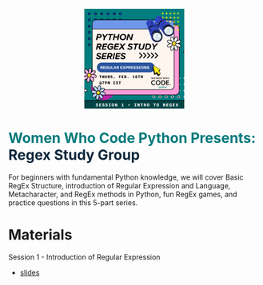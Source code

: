 <p align="center"><img height="200" src="imgs/sch_-_python_regex_series.png"></p>  

# <span style="color:#007a7c" size=12><b>Women Who Code Python Presents: </b></span><br>__<span style="color:#0f283c">Regex Study Group</span>__  


For beginners with fundamental Python knowledge, we will cover Basic RegEx Structure, introduction of Regular Expression and Language, Metacharacter, and RegEx methods in Python, fun RegEx games, and practice questions in this 5-part series.


# Materials  
Session 1 - Introduction of Regular Expression
* [slides](/slides/Regex%20Workshop%20Series%20-%20Session%201.pdf)  





